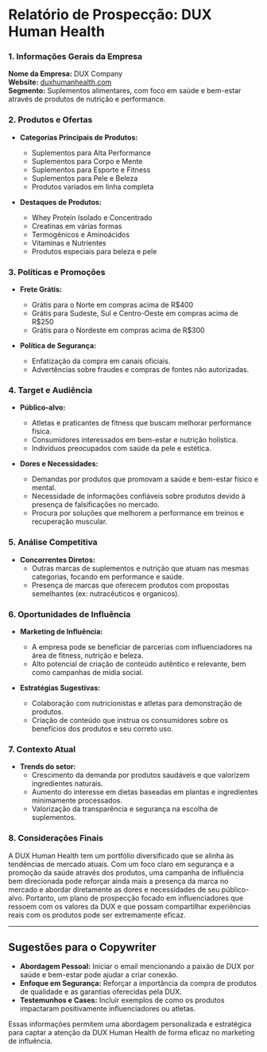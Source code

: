 # Relatório de Prospecção: DUX Human Health

### 1. Informações Gerais da Empresa
**Nome da Empresa:** DUX Company  
**Website:** [duxhumanhealth.com](https://www.duxhumanhealth.com/)  
**Segmento:** Suplementos alimentares, com foco em saúde e bem-estar através de produtos de nutrição e performance.  

### 2. Produtos e Ofertas
- **Categorias Principais de Produtos:**
  - Suplementos para Alta Performance
  - Suplementos para Corpo e Mente
  - Suplementos para Esporte e Fitness
  - Suplementos para Pele e Beleza
  - Produtos variados em linha completa

- **Destaques de Produtos:**
  - Whey Protein Isolado e Concentrado
  - Creatinas em várias formas
  - Termogênicos e Aminoácidos
  - Vitaminas e Nutrientes
  - Produtos especiais para beleza e pele

### 3. Políticas e Promoções
- **Frete Grátis:** 
  - Grátis para o Norte em compras acima de R$400
  - Grátis para Sudeste, Sul e Centro-Oeste em compras acima de R$250
  - Grátis para o Nordeste em compras acima de R$300

- **Política de Segurança:**
  - Enfatização da compra em canais oficiais.
  - Advertências sobre fraudes e compras de fontes não autorizadas.

### 4. Target e Audiência
- **Público-alvo:** 
  - Atletas e praticantes de fitness que buscam melhorar performance física.
  - Consumidores interessados em bem-estar e nutrição holística.
  - Indivíduos preocupados com saúde da pele e estética.

- **Dores e Necessidades:**
  - Demandas por produtos que promovam a saúde e bem-estar físico e mental.
  - Necessidade de informações confiáveis sobre produtos devido à presença de falsificações no mercado.
  - Procura por soluções que melhorem a performance em treinos e recuperação muscular.

### 5. Análise Competitiva
- **Concorrentes Diretos:** 
  - Outras marcas de suplementos e nutrição que atuam nas mesmas categorias, focando em performance e saúde.
  - Presença de marcas que oferecem produtos com propostas semelhantes (ex: nutracêuticos e organicos).

### 6. Oportunidades de Influência
- **Marketing de Influência:**
  - A empresa pode se beneficiar de parcerias com influenciadores na área de fitness, nutrição e beleza.
  - Alto potencial de criação de conteúdo autêntico e relevante, bem como campanhas de mídia social.

- **Estratégias Sugestivas:**
  - Colaboração com nutricionistas e atletas para demonstração de produtos.
  - Criação de conteúdo que instrua os consumidores sobre os benefícios dos produtos e seu correto uso.

### 7. Contexto Atual
- **Trends do setor:**
  - Crescimento da demanda por produtos saudáveis e que valorizem ingredientes naturais.
  - Aumento do interesse em dietas baseadas em plantas e ingredientes minimamente processados.
  - Valorização da transparência e segurança na escolha de suplementos.

### 8. Considerações Finais
A DUX Human Health tem um portfólio diversificado que se alinha às tendências de mercado atuais. Com um foco claro em segurança e a promoção da saúde através dos produtos, uma campanha de influência bem direcionada pode reforçar ainda mais a presença da marca no mercado e abordar diretamente as dores e necessidades de seu público-alvo. Portanto, um plano de prospecção focado em influenciadores que ressoem com os valores da DUX e que possam compartilhar experiências reais com os produtos pode ser extremamente eficaz. 

---

## Sugestões para o Copywriter
- **Abordagem Pessoal:** Iniciar o email mencionando a paixão de DUX por saúde e bem-estar pode ajudar a criar conexão.
- **Enfoque em Segurança:** Reforçar a importância da compra de produtos de qualidade e as garantias oferecidas pela DUX.
- **Testemunhos e Cases:** Incluir exemplos de como os produtos impactaram positivamente influenciadores ou atletas.

Essas informações permitem uma abordagem personalizada e estratégica para captar a atenção da DUX Human Health de forma eficaz no marketing de influência.